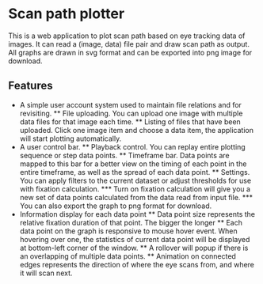 Scan path plotter
===============

This is a web application to plot scan path based on eye tracking data of images. It can read a (image, data) file pair and draw scan path as output. All graphs are drawn in svg format and can be exported into png image for download.

Features
---------------
* A simple user account system used to maintain file relations and for revisiting.
** File uploading. You can upload one image with multiple data files for that image each time.
** Listing of files that have been uploaded. Click one image item and choose a data item, the application will start plotting automatically.
* A user control bar.
** Playback control. You can replay entire plotting sequence or step data points.
** Timeframe bar. Data points are mapped to this bar for a better view on the timing of each point in the entire timeframe, as well as the spread of each data point.
** Settings. You can apply filters to the current dataset or adjust thresholds for use with fixation calculation.
*** Turn on fixation calculation will give you a new set of data points calculated from the data read from input file.
*** You can also export the graph to png format for download.
* Information display for each data point
** Data point size represents the relative fixation duration of that point. The bigger the longer
** Each data point on the graph is responsive to mouse hover event. When hovering over one, the statistics of current data point will be displayed at bottom-left corner of the window.
** A rollover will popup if there is an overlapping of multiple data points.
** Animation on connected edges represents the direction of where the eye scans from, and where it will scan next.
